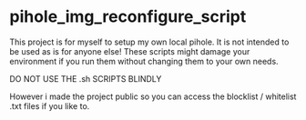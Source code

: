 # pihole_img_reconfigure_script
This project is for myself to setup my own local pihole. It is not intended to be used as is for anyone else! These scripts might damage your environment if you run them without changing them to your own needs.

DO NOT USE THE .sh SCRIPTS BLINDLY

However i made the project public so you can access the blocklist / whitelist .txt files if you like to.
